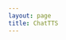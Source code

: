 ```yaml
---
layout: page
title: ChatTTS
---
```


<!DOCTYPE html>
<html lang="zh-cn">
  <head>
    <meta charset="UTF-8" />
    <link rel="icon" type="image/svg+xml" href="./logo.svg" />
    <meta name="viewport" content="width=device-width, initial-scale=1.0" />
    <title>FlowDeer</title>
    <script type="module" crossorigin src="./assets/index-eca6e10f.js"></script>
    <link rel="stylesheet" href="./assets/index-1279f93d.css">
  </head>
  <body>
    <div id="root"></div>
    
  </body>
</html>